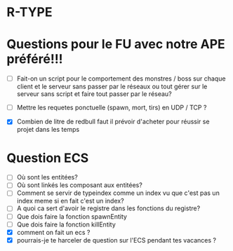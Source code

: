 # R-TYPE

# Questions pour le FU avec notre APE préféré!!!

- [ ] Fait-on un script pour le comportement des monstres / boss sur chaque client et le serveur sans passer par le réseaux ou tout gérer sur le serveur sans script et faire tout passer par le réseau?
- [ ] Mettre les requetes ponctuelle (spawn, mort, tirs) en UDP / TCP ?
- [X] Combien de litre de redbull faut il prévoir d'acheter pour réussir se projet dans les temps



# Question ECS

- [ ] Où sont les entitées?
- [ ] Où sont linkés les composant aux entitées?
- [ ] Comment se servir de typeindex comme un index vu que c'est pas un index meme si en fait c'est un index?
- [ ] A quoi ca sert d'avoir le registre dans les fonctions du registre?
- [ ] Que dois faire la fonction spawnEntity
- [ ] Que dois faire la fonction killEntity
- [X] comment on fait un ecs ?
- [X] pourrais-je te harceler de question sur l'ECS pendant tes vacances ?
